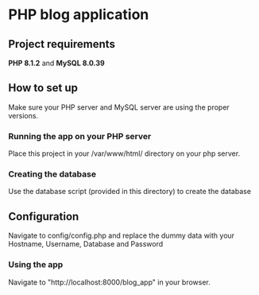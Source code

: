 # PHP blog application
## Project requirements
**PHP 8.1.2** and **MySQL 8.0.39**

## How to set up
Make sure your PHP server and MySQL server are using the proper versions.
### Running the app on your PHP server
Place this project in your /var/www/html/ directory on your php server.

### Creating the database
Use the database script (provided in this directory) to create the database

## Configuration
Navigate to config/config.php and replace the dummy data with your Hostname, Username, Database and Password

### Using the app
Navigate to "http://localhost:8000/blog_app" in your browser.


